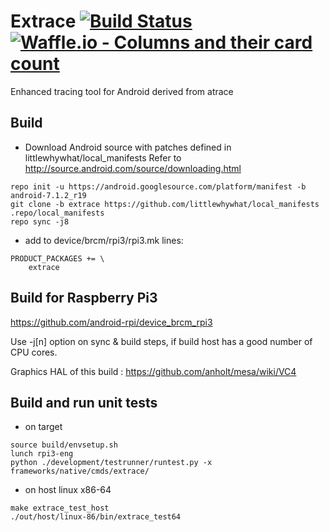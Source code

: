 # Extrace [![Build Status](https://travis-ci.org/littlewhywhat/extrace.svg?branch=master)](https://travis-ci.org/littlewhywhat/extrace)[![Waffle.io - Columns and their card count](https://badge.waffle.io/littlewhywhat/extrace.svg?columns=all)](https://waffle.io/littlewhywhat/extrace)
Enhanced tracing tool for Android derived from atrace

## Build
* Download Android source with patches defined in littlewhywhat/local_manifests
 Refer to http://source.android.com/source/downloading.html
 ```
 repo init -u https://android.googlesource.com/platform/manifest -b android-7.1.2_r19
 git clone -b extrace https://github.com/littlewhywhat/local_manifests .repo/local_manifests
 repo sync -j8
 ```
* add to device/brcm/rpi3/rpi3.mk lines:
```
PRODUCT_PACKAGES += \
    extrace
```

## Build for Raspberry Pi3
 https://github.com/android-rpi/device_brcm_rpi3

Use -j[n] option on sync & build steps, if build host has a good number of CPU cores.

Graphics HAL of this build : https://github.com/anholt/mesa/wiki/VC4

## Build and run unit tests

* on target
```
source build/envsetup.sh
lunch rpi3-eng
python ./development/testrunner/runtest.py -x frameworks/native/cmds/extrace/
```

* on host linux x86-64
```
make extrace_test_host
./out/host/linux-86/bin/extrace_test64
```
